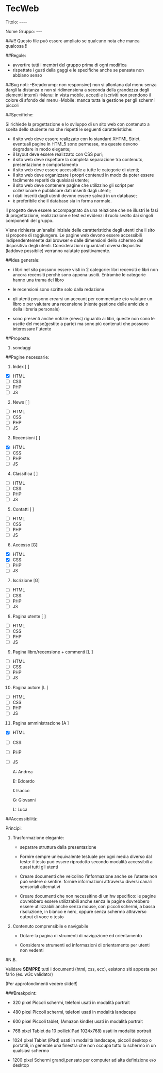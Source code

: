 # TecWeb

Titolo: ----

Nome Gruppo: ---

###!! Questo file può essere ampliato se qualcuno nota che manca qualcosa !!

##Regole:
- avvertire tutti i membri del gruppo prima di ogni modifica
- rispettate i gusti della gaggi e le specifiche anche se pensate non abbiano senso

##Bug noti:
-Breadcrump: non responsive( non si allontana dal menu senza dargli la distanza e non si ridimensiona a seconda della grandezza degli elementi interni)
-Menu: in vista mobile, accedi e iscriviti non prendono il colore di sfondo del menu
-Mobile: manca tutta la gestione per gli schermi piccoli

##Specifiche:

Si richiede la progettazione e lo sviluppo di un sito web con contenuto a scelta dello studente ma che rispetti le seguenti caratteristiche:

- il sito web deve essere realizzato con lo standard XHTML Strict, eventuali pagine in HTML5 sono permesse, 
ma queste devono degradare in modo elegante;
- il layout deve essere realizzato con CSS puri;
- il sito web deve rispettare la completa separazione tra contenuto, presentazione e comportamento
- il sito web deve essere accessibile a tutte le categorie di utenti;
- il sito web deve organizzare i propri contenuti in modo da poter essere facilmente reperiti 
da qualsiasi utente;
- il sito web deve contenere pagine che utilizzino gli script per collezionare e pubblicare dati 
inseriti dagli utenti;
- i dati inseriti dagli utenti devono essere salvati in un database;
- è preferibile che il database sia in forma normale.

Il progetto deve essere accompagnato da una relazione che ne illustri le fasi di progettazione, realizzazione e test ed evidenzi il ruolo svolto dai 
singoli componenti del gruppo.

Viene richiesta un'analisi iniziale delle caratteristiche degli utenti che il sito si propone di raggiungere. Le pagine web devono essere accessibili 
indipendentemente dal browser e dalle dimensioni dello schermo del dispositivo degli utenti. 
Considerazioni riguardanti diversi dispositivi (laddove possibile) verranno valutate 
positivamente.

##Idea generale:

- i libri nel sito possono essere visti in 2 categorie: libri recensiti e libri non 
 ancora recensiti perchè sono appena usciti. Entrambe le categorie hanno una trama del libro

- le recensioni sono scritte solo dalla redazione

- gli utenti possono crearsi un account per commentare e/o valutare un libro o per valutare una recensione
 (niente gestione delle amicizie o della libreria personale)

- sono presenti anche notizie (news) riguardo ai libri, queste non sono le uscite del mese(gestite a parte)
 ma sono più contenuti che possono interessare l'utente

##Proposte:
1. sondaggi


##Pagine necessarie:

1. Index [ ]	
- [X] HTML
- [ ] CSS
- [ ] PHP
- [ ] JS
	
2. News [ ]
- [ ] HTML
- [ ] CSS
- [ ] PHP
- [ ] JS
3. Recensioni [ ]
- [X] HTML
- [ ] CSS
- [ ] PHP
- [ ] JS
4. Classifica [ ]
- [ ] HTML
- [ ] CSS
- [ ] PHP
- [ ] JS
5. Contatti [ ]
- [ ] HTML
- [ ] CSS
- [ ] PHP
- [ ] JS
6. Accesso [G]
- [X] HTML
- [X] CSS
- [ ] PHP
- [ ] JS
7. Iscrizione [G]
- [ ] HTML
- [ ] CSS
- [ ] PHP
- [ ] JS
8. Pagina utente [ ]
- [ ] HTML
- [ ] CSS
- [ ] PHP
- [ ] JS
9. Pagina libro/recensione + commenti [L ]
- [ ] HTML
- [ ] CSS
- [ ] PHP
- [ ] JS
10. Pagina autore [L ]
- [ ] HTML
- [ ] CSS
- [ ] PHP
- [ ] JS
11. Pagina amministrazione [A ]
- [X] HTML
- [ ] CSS
- [ ] PHP
- [ ] JS

	A: Andrea
	
	E: Edoardo
	
	I: Isacco
	
	G: Giovanni
	
	L: Luca

##Accessibilità:

Principi:

1. Trasformazione elegante:

	* separare struttura dalla presentazione

	* Fornire sempre un’equivalente testuale per ogni media diverso dal testo: il testo può 
	 essere riprodotto secondo modalità accessibili a quasi tutti gli utenti

	* Creare documenti che veicolino l’informazione anche se l’utente non può vedere o sentire: 
	 fornire informazioni attraverso diversi canali sensoriali alternativi

	* Creare documenti che non necessitino di un hw specifico: 
	 le pagine dovrebbero essere utilizzabili anche senza 
	 le pagine dovrebbero essere utilizzabili anche senza 
	 mouse, con piccoli schermi, a bassa risoluzione, in bianco 
	 e nero, oppure senza schermo attraverso output di voce o 
	 testo

2. Contenuto comprensibile e navigabile

	* Dotare la pagina di strumenti di navigazione ed orientamento

	* Considerare strumenti ed informazioni di orientamento per utenti non vedenti



 #N.B.
 
Validare **SEMPRE** tutti i documenti (html, css, ecc), esistono siti apposta per farlo (es. w3c validator)

(Per approfondimenti vedere slide!!)


###Breakpoint:

* 320 pixel   Piccoli schermi, telefoni usati in modalità portrait

* 480 pixel   Piccoli schermi, telefoni usati in modalità landscape
* 600 pixel   Piccoli tablet, (Amazon kindle) usati in modalità portrait
* 768 pixel   Tablet da 10 pollici(iPad 1024x768) usati in modalità portrait

* 1024 pixel  Tablet (iPad) usati in modalità landscape, piccoli desktop o portatili, in generale una finestra che non occupa tutto lo schermo in un qualsiasi schermo

* 1200 pixel Schermi grandi,pensato per computer ad alta definizione e/o desktop
